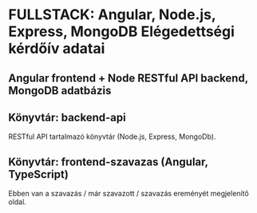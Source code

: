 # FULLSTACK: Angular, Node.js, Express, MongoDB Elégedettségi kérdőív adatai

## Angular frontend + Node RESTful API backend, MongoDB adatbázis

## Könyvtár: backend-api
RESTful API tartalmazó könyvtár (Node.js, Express, MongoDb).

## Könyvtár: frontend-szavazas  (Angular, TypeScript)
Ebben van a szavazás / már szavazott / szavazás ereményét megjelenítő oldal.
